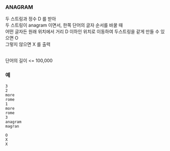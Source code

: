 ### ANAGRAM

두 스트링과 정수 D 를 받아<br>
두 스트링이 anagram 이면서, 한쪽 단어의 글자 순서를 바꿀 때<br>
어떤 글자든 원래 위치에서 거리 D 이하인 위치로 이동하여 두스트링을 같게 만들 수 있으면 O<br>
그렇지 않으면 X 를 출력<br><br>

단어의 길이 <= 100,000

### 예

```
3
2
more
rome
1
more
rome
3
anagram
magran
```

```
O
X
X
```
